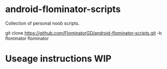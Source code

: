 # android-flominator-scripts
Collection of personal noob scripts.

git clone https://github.com/FlominatorGD/android-flominator-scripts.git -b flominator flominator

# Useage instructions WIP

